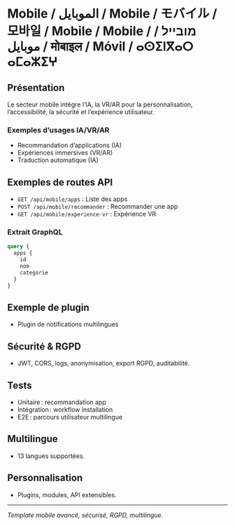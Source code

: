 # Mobile / الموبايل / Mobile / モバイル / 모바일 / Mobile / Mobile / מובייל / موبایل / मोबाइल / Móvil / ⴰⵙⵉⵏⴳⴰⵔ ⴰⵎⴰⵣⵉⵖ

## Présentation
Le secteur mobile intègre l’IA, la VR/AR pour la personnalisation, l’accessibilité, la sécurité et l’expérience utilisateur.

### Exemples d’usages IA/VR/AR
- Recommandation d’applications (IA)
- Expériences immersives (VR/AR)
- Traduction automatique (IA)

## Exemples de routes API
- `GET /api/mobile/apps` : Liste des apps
- `POST /api/mobile/recommander` : Recommander une app
- `GET /api/mobile/experience-vr` : Expérience VR

### Extrait GraphQL
```graphql
query {
  apps {
    id
    nom
    categorie
  }
}
```

## Exemple de plugin
- Plugin de notifications multilingues

## Sécurité & RGPD
- JWT, CORS, logs, anonymisation, export RGPD, auditabilité.

## Tests
- Unitaire : recommandation app
- Intégration : workflow installation
- E2E : parcours utilisateur multilingue

## Multilingue
- 13 langues supportées.

## Personnalisation
- Plugins, modules, API extensibles.

---
*Template mobile avancé, sécurisé, RGPD, multilingue.*
